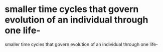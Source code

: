 # smaller time cycles that govern evolution of an individual through one life-

smaller time cycles that govern evolution of an individual through one life-